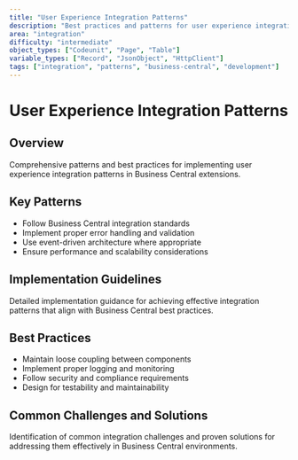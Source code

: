 ```yaml
---
title: "User Experience Integration Patterns"
description: "Best practices and patterns for user experience integration patterns in Business Central development"
area: "integration"
difficulty: "intermediate"
object_types: ["Codeunit", "Page", "Table"]
variable_types: ["Record", "JsonObject", "HttpClient"]
tags: ["integration", "patterns", "business-central", "development"]
---
```


# User Experience Integration Patterns

## Overview
Comprehensive patterns and best practices for implementing user experience integration patterns in Business Central extensions.

## Key Patterns
- Follow Business Central integration standards
- Implement proper error handling and validation
- Use event-driven architecture where appropriate
- Ensure performance and scalability considerations

## Implementation Guidelines
Detailed implementation guidance for achieving effective integration patterns that align with Business Central best practices.

## Best Practices
- Maintain loose coupling between components
- Implement proper logging and monitoring
- Follow security and compliance requirements
- Design for testability and maintainability

## Common Challenges and Solutions
Identification of common integration challenges and proven solutions for addressing them effectively in Business Central environments.
